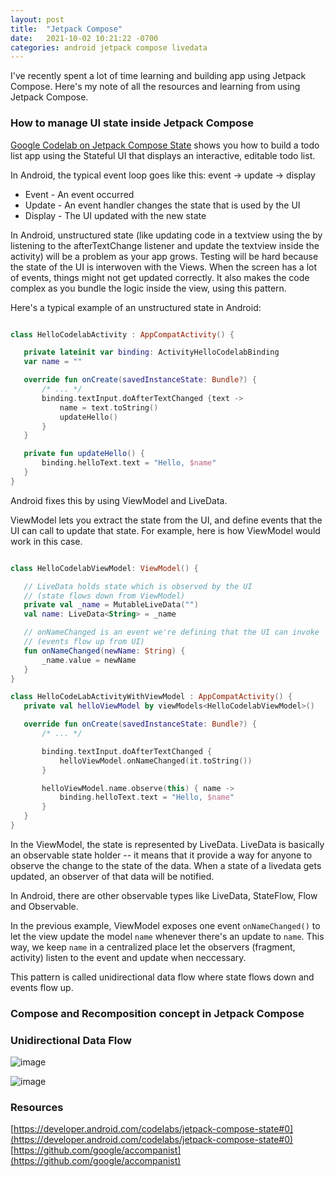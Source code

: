 ```yaml
---
layout: post
title:  "Jetpack Compose"
date:   2021-10-02 10:21:22 -0700
categories: android jetpack compose livedata
---
```


I've recently spent a lot of time learning and building app using Jetpack Compose. Here's my note of all the resources and learning from using Jetpack Compose.

### How to manage UI state inside Jetpack Compose

[Google Codelab on Jetpack Compose State](https://developer.android.com/codelabs/jetpack-compose-state#0) shows you how to build a todo list app using the Stateful UI that displays an interactive, editable todo list.

In Android, the typical event loop goes like this: event -> update -> display
- Event - An event occurred
- Update - An event handler changes the state that is used by the UI
- Display - The UI updated with the new state

In Android, unstructured state (like updating code in a textview using the by listening to the afterTextChange listener and update the textview inside the activity) will be a problem as your app grows.  Testing will be hard because the state of the UI is interwoven with the Views.  When the screen has a lot of events, things might not get updated correctly. It also makes the code complex as you bundle the logic inside the view, using this pattern.

Here's a typical example of an unstructured state in Android:

```kotlin

class HelloCodelabActivity : AppCompatActivity() {

   private lateinit var binding: ActivityHelloCodelabBinding
   var name = ""

   override fun onCreate(savedInstanceState: Bundle?) {
       /* ... */
       binding.textInput.doAfterTextChanged {text ->
           name = text.toString()
           updateHello()
       }
   }

   private fun updateHello() {
       binding.helloText.text = "Hello, $name"
   }
}

```

Android fixes this by using ViewModel and LiveData.

ViewModel lets you extract the state from the UI, and define events that the UI can call to update that state.  For example, here is how ViewModel would work in this case.   

```kotlin

class HelloCodelabViewModel: ViewModel() {

   // LiveData holds state which is observed by the UI
   // (state flows down from ViewModel)
   private val _name = MutableLiveData("")
   val name: LiveData<String> = _name

   // onNameChanged is an event we're defining that the UI can invoke
   // (events flow up from UI)
   fun onNameChanged(newName: String) {
       _name.value = newName
   }
}

class HelloCodeLabActivityWithViewModel : AppCompatActivity() {
   private val helloViewModel by viewModels<HelloCodelabViewModel>()

   override fun onCreate(savedInstanceState: Bundle?) {
       /* ... */

       binding.textInput.doAfterTextChanged {
           helloViewModel.onNameChanged(it.toString())
       }

       helloViewModel.name.observe(this) { name ->
           binding.helloText.text = "Hello, $name"
       }
   }
}

```

In the ViewModel, the state is represented by LiveData.  LiveData is basically an observable state holder -- it means that it provide a way for anyone to observe the change to the state of the data. When a state of a livedata gets updated, an observer of that data will be notified.

In Android, there are other observable types like LiveData, StateFlow, Flow and Observable.

In the previous example, ViewModel exposes one event `onNameChanged()` to let the view update the model `name` whenever there's an update to `name`.  This way, we keep `name` in a centralized place let the observers (fragment, activity) listen to the event and update when neccessary.

This pattern is called unidirectional data flow where state flows down and events flow up.



### Compose and Recomposition concept in Jetpack Compose

### Unidirectional Data Flow

![image](https://haile.github.io/assets/images/unidirectional.png)

![image](unidirectional.png)


### Resources
[https://developer.android.com/codelabs/jetpack-compose-state#0](https://developer.android.com/codelabs/jetpack-compose-state#0)
[https://github.com/google/accompanist](https://github.com/google/accompanist)
